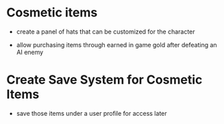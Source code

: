 # Cosmetic items

* create a panel of hats that can be customized for the character

* allow purchasing items through earned in game gold after defeating an AI enemy

# Create Save System for Cosmetic Items

* save those items under a user profile for access later

